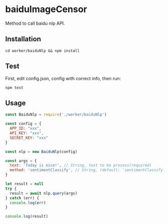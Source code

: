# baiduImageCensor
Method to call baidu nlp API.
## Installation
~~~shell
cd worker/baiduNlp && npm install
~~~
## Test
First, edit config.json, config with correct info, then run:
~~~
npm test
~~~
## Usage
~~~javascript
const BaiduNlp = require('./worker/baiduNlp')

const config = {
  APP_ID: "xxx",
  API_KEY: "xxx",
  SECRET_KEY: "xxx"
}

const nlp = new BaiduNlp(config)

const args = {
  text: 'Today is nice!', // String, text to be process(required)
  method: 'sentimentClassify', // String, (default: 'sentimentClassify') nlp method to call. Must be one of ['sentimentClassify'], [doc](http://ai.baidu.com/docs#/NLP-Node-SDK/top)
}

let result = null
try {
  result = await nlp.query(args)
} catch (err) {
  console.log(err)
}

console.log(result)
~~~
